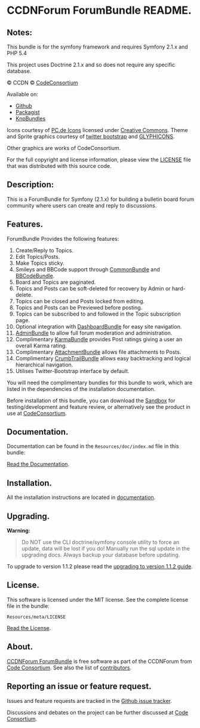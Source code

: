 CCDNForum ForumBundle README.
=============================


## Notes: 

This bundle is for the symfony framework and requires Symfony 2.1.x and PHP 5.4
  
This project uses Doctrine 2.1.x and so does not require any specific database.
  

&copy; CCDN &copy; [CodeConsortium](http://www.codeconsortium.com/)

Available on:
* [Github](http://www.github.com/codeconsortium/CCDNForumForumBundle)
* [Packagist](https://packagist.org/packages/codeconsortium/ccdn-forum-bundle)
* [KnpBundles](http://knpbundles.com/codeconsortium/CCDNForumForumBundle)

Icons courtesy of [PC.de Icons](http://pc.de/icons/) licensed under [Creative Commons](http://creativecommons.org/licenses/by/3.0/).
Theme and Sprite graphics courtesy of [twitter bootstrap](http://twitter.github.com/bootstrap/index.html) and [GLYPHICONS](http://glyphicons.com/).

Other graphics are works of CodeConsortium.

For the full copyright and license information, please view the [LICENSE](http://github.com/codeconsortium/CCDNForumForumBundle/blob/master/Resources/meta/LICENSE) file that was distributed with this source code.

## Description:

This is a ForumBundle for Symfony (2.1.x) for building a bulletin board forum community where users can create and reply to discussions.

## Features.

ForumBundle Provides the following features:

1. Create/Reply to Topics.
2. Edit Topics/Posts.
3. Make Topics sticky.
4. Smileys and BBCode support through [CommonBundle](http://github.com/codeconsortium/CCDNComponentCommonBundle) and [BBCodeBundle](http://github.com/codeconsortium/CCDNComponentBBCodeBundle).
5. Board and Topics are paginated.
6. Topics and Posts can be soft-deleted for recovery by Admin or hard-delete.
7. Topics can be closed and Posts locked from editing.
8. Topics and Posts can be Previewed before posting.
10. Topics can be subscribed to and followed in the Topic subscription page.
11. Optional integration with [DashboardBundle](http://github.com/codeconsortium/CCDNComponentDashboardBundle) for easy site navigation.
12. [AdminBundle](http://github.com/codeconsortium/CCDNForumAdminBundle) to allow full forum moderation and administration.
13. Complimentary [KarmaBundle](http://github.com/codeconsortium/CCDNForumKarmaBundle) provides Post ratings giving a user an overall Karma rating.
14. Complimentary [AttachmentBundle](http://github.com/codeconsortium/CCDNComponentAttachmentBundle) allows file attachments to Posts.
15. Complimentary [CrumbTrailBundle](http://github.com/codeconsortium/CCDNComponentCrumbTrailBundle) allows easy backtracking and logical hierarchical navigation.
16. Utilises Twitter-Bootstrap interface by default.

You will need the complimentary bundles for this bundle to work, which are listed in the dependencies of the installation documentation.

Before installation of this bundle, you can download the [Sandbox](https://github.com/codeconsortium/CCDNSandBox) for testing/development and feature review, or alternatively see the product in use at [CodeConsortium](http://www.codeconsortium.com).

## Documentation.

Documentation can be found in the `Resources/doc/index.md` file in this bundle:

[Read the Documentation](http://github.com/codeconsortium/CCDNForumForumBundle/blob/master/Resources/doc/index.md).

## Installation.

All the installation instructions are located in [documentation](http://github.com/codeconsortium/CCDNForumForumBundle/blob/master/Resources/doc/install.md).

## Upgrading.

**Warning:**

> Do NOT use the CLI doctrine/symfony console utility to force an update, data will be lost if you do!
> Manually run the sql update in the upgrading docs. Always backup your database before updating.

To upgrade to version 1.1.2 please read the [upgrading to version 1.1.2 guide](http://github.com/codeconsortium/CCDNForumForumBundle/blob/v1.1.2/Resources/doc/upgrading_to_1_1_2.md).

## License.

This software is licensed under the MIT license. See the complete license file in the bundle:

	Resources/meta/LICENSE

[Read the License](http://github.com/codeconsortium/CCDNForumForumBundle/blob/master/Resources/meta/LICENSE).

## About.

[CCDNForum ForumBundle](http://github.com/codeconsortium/CCDNForumForumBundle) is free software as part of the CCDNForum from [Code Consortium](http://www.codeconsortium.com). 
See also the list of [contributors](http://github.com/codeconsortium/CCDNForumForumBundle/contributors).

## Reporting an issue or feature request.

Issues and feature requests are tracked in the [Github issue tracker](http://github.com/codeconsortium/CCDNForumForumBundle/issues).

Discussions and debates on the project can be further discussed at [Code Consortium](http://www.codeconsortium.com).
